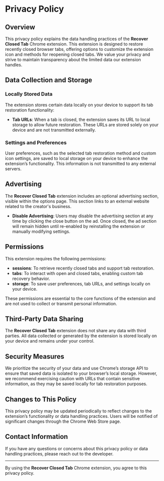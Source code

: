 # Privacy Policy

## Overview

This privacy policy explains the data handling practices of the **Recover Closed Tab** Chrome extension. This extension is designed to restore recently closed browser tabs, offering options to customize the extension icon and methods for reopening closed tabs. We value your privacy and strive to maintain transparency about the limited data our extension handles.

## Data Collection and Storage

### Locally Stored Data
The extension stores certain data locally on your device to support its tab restoration functionality:
- **Tab URLs**: When a tab is closed, the extension saves its URL to local storage to allow future restoration. These URLs are stored solely on your device and are not transmitted externally.

### Settings and Preferences
User preferences, such as the selected tab restoration method and custom icon settings, are saved to local storage on your device to enhance the extension’s functionality. This information is not transmitted to any external servers.

## Advertising

The **Recover Closed Tab** extension includes an optional advertising section, visible within the options page. This section links to an external website related to the creator's business. 
- **Disable Advertising**: Users may disable the advertising section at any time by clicking the close button on the ad. Once closed, the ad section will remain hidden until re-enabled by reinstalling the extension or manually modifying settings.

## Permissions

This extension requires the following permissions:
- **sessions**: To retrieve recently closed tabs and support tab restoration.
- **tabs**: To interact with open and closed tabs, enabling custom tab recovery behavior.
- **storage**: To save user preferences, tab URLs, and settings locally on your device.

These permissions are essential to the core functions of the extension and are not used to collect or transmit personal information.

## Third-Party Data Sharing

The **Recover Closed Tab** extension does not share any data with third parties. All data collected or generated by the extension is stored locally on your device and remains under your control.

## Security Measures

We prioritize the security of your data and use Chrome’s storage API to ensure that saved data is isolated to your browser’s local storage. However, we recommend exercising caution with URLs that contain sensitive information, as they may be saved locally for tab restoration purposes.

## Changes to This Policy

This privacy policy may be updated periodically to reflect changes to the extension’s functionality or data handling practices. Users will be notified of significant changes through the Chrome Web Store page.

## Contact Information

If you have any questions or concerns about this privacy policy or data handling practices, please reach out to the developer.

---

By using the **Recover Closed Tab** Chrome extension, you agree to this privacy policy.
